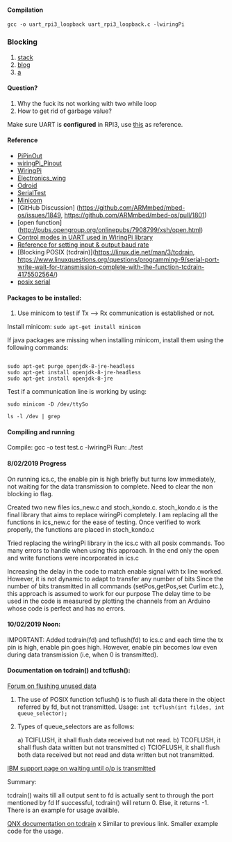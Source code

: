
#### Compilation
`gcc -o uart_rpi3_loopback uart_rpi3_loopback.c -lwiringPi`

### Blocking

1. [stack](https://stackoverflow.com/questions/42449987/is-the-write-function-in-c-blocking-or-non-blocking)
2. [blog](https://eklitzke.org/blocking-io-nonblocking-io-and-epoll)
3. [a](http://pubs.opengroup.org/onlinepubs/9699919799/functions/write.html)

#### Question?
1. Why the fuck its not working with two while loop
2. How to get rid of garbage value?

Make sure UART is **configured** in RPI3, use [this](https://www.electronicwings.com/raspberry-pi/raspberry-pi-uart-communication-using-python-and-c) as reference. 

#### Reference
* [PiPinOut](https://www.google.com/search?q=gpio+rpi3+pinout&tbm=isch&source=iu&ictx=1&fir=uzJLoQO8mMNq7M%253A%252CO7iK81du5nUBUM%252C_&usg=AI4_-kT1FivXi9CX71rcYsEdYpg8QoGwvw&sa=X&ved=2ahUKEwiUy67JoangAhVLtI8KHQVkCLQQ9QEwAnoECAUQCA#imgrc=uzJLoQO8mMNq7M:)
* [wiringPi_Pinout](http://wiringpi.com/pins/)
* [WiringPi](http://wiringpi.com/reference/serial-library/)
* [Electronics_wing](https://www.electronicwings.com/raspberry-pi/raspberry-pi-uart-communication-using-python-and-c)
* [Odroid](https://wiki.odroid.com/odroid-xu4/application_note/gpio/wiringpi)
* [SerialTest](https://github.com/WiringPi/WiringPi/blob/master/examples/serialTest.c)
* [Minicom](https://medium.com/@amitasinghchauhan/serial-port-debugging-101-loopback-test-4a7e40da9055)
* [GitHub Discussion] (https://github.com/ARMmbed/mbed-os/issues/1849, https://github.com/ARMmbed/mbed-os/pull/1801)
* [open function] (http://pubs.opengroup.org/onlinepubs/7908799/xsh/open.html)
* [Control modes in UART used in WiringPi library](http://www.delorie.com/gnu/docs/glibc/libc_364.html)
* [Reference for setting input & output baud rate](http://www.delorie.com/gnu/docs/glibc/libc_366.html)
* [Blocking POSIX (tcdrain)](https://linux.die.net/man/3/tcdrain, https://www.linuxquestions.org/questions/programming-9/serial-port-write-wait-for-transmission-complete-with-the-function-tcdrain-4175502564/)
* [posix serial](https://github.com/cbrake/linux-serial-test/blob/master/linux-serial-test.c)

#### Packages to be installed: 

1. Use minicom to test if Tx --> Rx communication is established or not.

Install minicom: `sudo apt-get install minicom`

If java packages are missing when installing minicom, install them using the following commands: 

```

sudo apt-get purge openjdk-8-jre-headless
sudo apt-get install openjdk-8-jre-headless
sudo apt-get install openjdk-8-jre

```

Test if a communication line is working by using:

`sudo minicom -D /dev/ttySo`
 

`ls -l /dev | grep `

#### Compiling and running 

Compile: gcc -o test test.c -lwiringPi
Run: ./test

#### 8/02/2019 Progress

On running ics.c, the enable pin is high briefly but turns low immediately, not waiting for the data transmission to complete. 
Need to clear the non blocking io flag.

Created two new files ics_new.c and stoch_kondo.c. stoch_kondo.c is the final library that aims to replace wiringPi completely. 
I am replacing all the functions in ics_new.c for the ease of testing. Once verified to work properly, the functions are placed in stoch_kondo.c 

Tried replacing the wiringPi library in the ics.c with all posix commands. Too many errors to handle when using this approach. 
In the end only the open and write functions were incorporated in ics.c 

Increasing the delay in the code to match enable signal with tx line worked. However, it is not dynamic to adapt to transfer any number of bits
Since the number of bits transmitted in all commands (setPos,getPos,set Curlim etc.), this approach is assumed to work for our purpose
The delay time to be used in the code is measured by plotting the channels from an Arduino whose code is perfect and has no errors.


#### 10/02/2019 Noon: 

IMPORTANT: Added tcdrain(fd) and tcflush(fd) to ics.c and each time the tx pin is high, enable pin goes high. 
However, enable pin becomes low even during data transmission (i.e, when 0 is transmitted).

#### Documentation on tcdrain() and tcflush():

[Forum on flushing unused data](https://stackoverflow.com/questions/10938882/how-can-i-flush-unread-data-from-a-tty-input-queue-on-a-unix-system)

1. The use of POSIX function tcflush() is to flush all data there in the object referred by fd, but not transmitted. 
Usage: `int tcflush(int fildes, int queue_selector);`

2. Types of queue_selectors are as follows: 

	a) TCIFLUSH, it shall flush data received but not read.
	b) TCOFLUSH, it shall flush data written but not transmitted
	c) TCIOFLUSH, it shall flush both data received but not read and data written but not transmitted.
	
[IBM support page on waiting until o/p is transmitted](https://www.ibm.com/support/knowledgecenter/en/SSLTBW_2.3.0/com.ibm.zos.v2r3.bpxbd00/rttcd.htm)

Summary: 

tcdrain() waits till all output sent to fd is actually sent to through the port mentioned by fd
If successful, tcdrain() will return 0. Else, it returns -1.
There is an example for usage availble. 

[QNX documentation on tcdrain](http://www.qnx.com/developers/docs/6.5.0SP1.update/com.qnx.doc.neutrino_lib_ref/t/tcdrain.html)
x
Similar to previous link. Smaller example code for the usage. 

